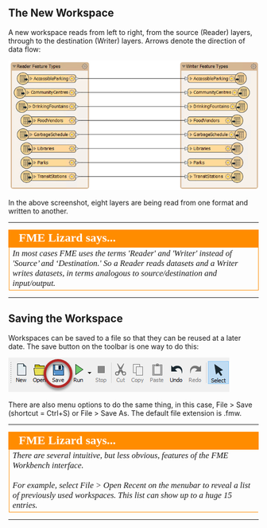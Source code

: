 ## The New Workspace ##
A new workspace reads from left to right, from the source (Reader) layers, through to the destination (Writer) layers. Arrows denote the direction of data flow:

![](./Images/Img1.019.NewWorkspace.png)

In the above screenshot, eight layers are being read from one format and written to another.

---

<!--Tip Section-->

<table style="border-spacing: 0px">
  <tr>
    <td style="vertical-align:middle;background-color:darkorange;border: 2px solid darkorange">
      <i class="fa fa-info-circle fa-lg fa-pull-left fa-fw" style="color:white;padding-right: 12px;vertical-align:text-top"></i>
      <span style="color:white;font-size:x-large;font-weight: bold;font-family:serif">FME Lizard says...</span>
    </td>
  </tr>

  <tr>
    <td style="border: 1px solid darkorange">
      <span style="font-family:serif; font-style:italic; font-size:larger">
        In most cases FME uses the terms 'Reader' and 'Writer' instead of 'Source’ and ‘Destination.' So a Reader reads datasets and a Writer writes datasets, in terms analogous to source/destination and input/output.
      </span>
    </td>
  </tr>
</table>

---


## Saving the Workspace ##
Workspaces can be saved to a file so that they can be reused at a later date. The save button on the toolbar is one way to do this:

![](./Images/Img1.020.SavingWorkspace.png)

There are also menu options to do the same thing, in this case, File &gt; Save (shortcut = Ctrl+S) or File &gt; Save As. The default file extension is .fmw.

---

<!--Lizard Section-->

<table style="border-spacing: 0px">
  <tr>
    <td colspan="100%" style="vertical-align:middle;background-color:darkorange;border: 2px solid darkorange">
      <i class="fa fa-info-circle fa-lg fa-pull-left fa-fw" style="color:white;padding-right: 12px;vertical-align:text-top"></i>
      <span style="color:white;font-size:x-large;font-weight: bold;font-family:serif">FME Lizard says...</span>
    </td>
  </tr>

  <tr>
    <td style="border-left: 1px solid darkorange; border-bottom: 1px solid darkorange">
      <span style="font-family:serif; font-style:italic; font-size:larger">
        There are several intuitive, but less obvious, features of the FME Workbench interface.
        <br><br>For example, select File &gt; Open Recent on the menubar to reveal a list of previously used workspaces. This list can show up to a huge 15 entries.
      </span>
    </td>
  </tr>
</table>

---

